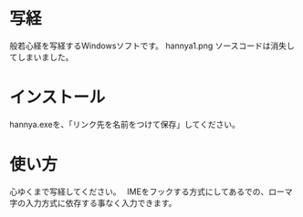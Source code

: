 # 写経
般若心経を写経するWindowsソフトです。
hannya1.png
ソースコードは消失してしまいました。

# インストール
hannya.exeを、「リンク先を名前をつけて保存」してください。

# 使い方
心ゆくまで写経してください。　
IMEをフックする方式にしてあるでの、ローマ字の入力方式に依存する事なく入力できます。　
